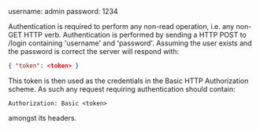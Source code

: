 username: admin
password: 1234

Authentication is required to perform any non-read operation, i.e. any
non-GET HTTP verb.  Authentication is performed by sending a HTTP POST
to /login containing 'username' and 'password'.  Assuming the user
exists and the password is correct the server will respond with:
```json
{ "token": <token> }
```

This token is then used as the credentials in the Basic HTTP
Authorization scheme.  As such any request requiring authentication
should contain:
```
Authorization: Basic <token>
```
amongst its headers.
